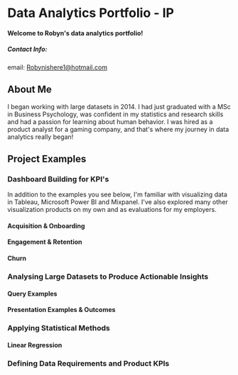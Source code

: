 # Data Analytics Portfolio - IP

#### Welcome to Robyn's data analytics portfolio!
##### Contact Info:
email: Robynishere1@hotmail.com

## About Me

I began working with large datasets in 2014. I had just graduated with a MSc in Business Psychology, was confident in my statistics and research skills and had a passion for learning about human behavior. I was hired as a product analyst for a gaming company, and that's where my journey in data analytics really began!

## Project Examples

### Dashboard Building for KPI's

In addition to the examples you see below, I'm familiar with visualizing data in Tableau, Microsoft Power BI and Mixpanel. I've also explored many other visualization products on my own and as evaluations for my employers.

#### Acquisition & Onboarding

#### Engagement & Retention

#### Churn

### Analysing Large Datasets to Produce Actionable Insights

#### Query Examples

#### Presentation Examples & Outcomes

### Applying Statistical Methods

#### Linear Regression

### Defining Data Requirements and Product KPIs


